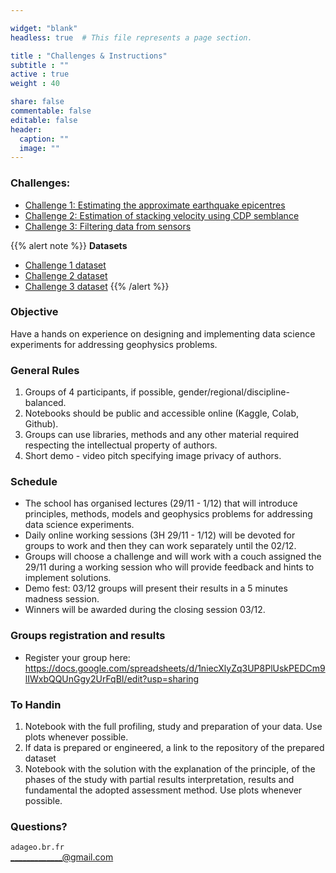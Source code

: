 ```yaml
---

widget: "blank"
headless: true  # This file represents a page section.

title : "Challenges & Instructions"
subtitle : ""
active : true
weight : 40

share: false
commentable: false
editable: false
header:
  caption: ""
  image: ""
---
```


### Challenges:

* [Challenge 1: Estimating the approximate earthquake epicentres](https://docs.google.com/document/d/1nOGZHvSz9fp_tO9xkqIzBhyIEjPsT1uv/edit?usp=sharing&ouid=102364895659292119230&rtpof=true&sd=true)
* [Challenge 2: Estimation of stacking velocity using CDP semblance](https://docs.google.com/document/d/1XHrMZQtCFUH8K5dQTmZqKDF0rJ3MCVi_/edit?usp=sharing&ouid=102364895659292119230&rtpof=true&sd=true)
* [Challenge 3: Filtering data from sensors](https://docs.google.com/document/d/16HBcwkSAMDtNXILKeU-Ul9RE6DEr8WSj/edit?usp=sharing&ouid=102364895659292119230&rtpof=true&sd=true)

{{% alert note %}}
**Datasets**
* [Challenge 1 dataset](https://drive.google.com/drive/folders/1ztekCKKQtslHdATup9h3KQWmVvERtyHC?usp=sharing)
* [Challenge 2 dataset](https://drive.google.com/drive/folders/1ztekCKKQtslHdATup9h3KQWmVvERtyHC?usp=sharing)
* [Challenge 3 dataset](https://drive.google.com/drive/folders/1jOT1DwhBZNqnqL6BfBQ3JmV71QSBL4ha?usp=sharing)
{{% /alert %}}


### Objective

Have a hands on experience on designing and implementing data science experiments for addressing geophysics problems.  

### General Rules

1. Groups of 4 participants, if possible, gender/regional/discipline-balanced.
1. Notebooks should be public and accessible online (Kaggle, Colab, Github).
1. Groups can use libraries, methods and any other material required respecting the intellectual property of authors.
1. Short demo - video pitch specifying image privacy of authors.

### Schedule

- The school has organised lectures (29/11 - 1/12) that will introduce principles, methods, models and geophysics problems for addressing data science experiments.
- Daily online working sessions (3H 29/11 - 1/12) will be devoted for groups to work and then they can work separately until the 02/12.
- Groups will choose a challenge and will work with a couch assigned the 29/11 during a working session who will provide feedback and hints to implement solutions.
- Demo fest: 03/12 groups will present their results in a 5 minutes madness session.
- Winners will be awarded during the closing session 03/12.

### Groups registration and results

- Register your group here: https://docs.google.com/spreadsheets/d/1niecXlyZq3UP8PlUskPEDCm9lIWxbQQUnGgy2UrFqBI/edit?usp=sharing



### To Handin

1. Notebook with the full profiling, study and preparation of your data. Use plots whenever possible.
2. If data is prepared or engineered, a link to the repository of the prepared dataset
3. Notebook with the solution with the explanation of the principle, of the phases of the study with partial     results interpretation, results and fundamental the adopted assessment method. Use plots whenever possible.

### Questions?

`adageo.br.fr`   
_____________@gmail.com
